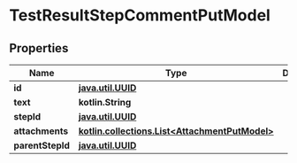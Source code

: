 
# TestResultStepCommentPutModel

## Properties
| Name | Type | Description | Notes |
| ------------ | ------------- | ------------- | ------------- |
| **id** | [**java.util.UUID**](java.util.UUID.md) |  |  |
| **text** | **kotlin.String** |  |  |
| **stepId** | [**java.util.UUID**](java.util.UUID.md) |  |  |
| **attachments** | [**kotlin.collections.List&lt;AttachmentPutModel&gt;**](AttachmentPutModel.md) |  |  |
| **parentStepId** | [**java.util.UUID**](java.util.UUID.md) |  |  [optional] |



